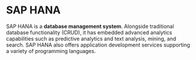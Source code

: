 # SAP HANA
SAP HANA is a **database management system**. Alongside traditional database functionality (CRUD), it has embedded advanced analytics capabilities such as predictive analytics and text analysis, mining, and search. SAP HANA also offers application development services supporting a variety of programming languages. 